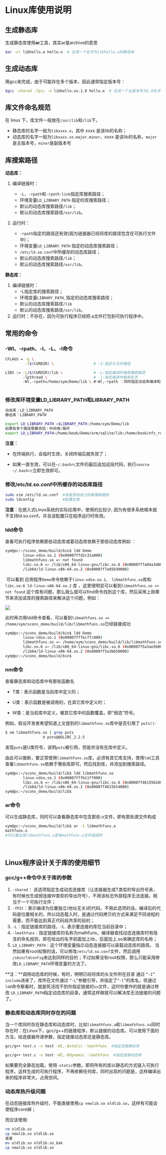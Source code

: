 # Linux库使用说明



## 生成静态库

生成静态库使用**ar**工具，其实ar是archive的意思

```bash
$ar -cr libhello.a hello.o  # 生成一个名字为libhello.a的静态库
```

## 生成动态库

用gcc来完成，由于可能存在多个版本，因此通常指定版本号：

```bash
$gcc -shared -fpic -o libhello.so.1.0 hello.o  # 生成一个主版本号为1.0名字为libhello.so的一个动态库
```

## 库文件命名规范
在 linux 下，库文件一般放在`/usr/lib`和`/lib`下， 

- 静态库的名字一般为`libxxxx.a`，其中 xxxx 是该lib的名称；
- 动态库的名字一般为`libxxxx.so.major.minor`，xxxx 是该lib的名称，`major`是主版本号，`minor`是副版本号 

## 库搜索路径

**动态库：**

1. 编译链接时：
   * `-L`、`-rpath`和`-rpath-link`指定库搜索路径；
   * 环境变量`LD_LIBRARY_PATH` 指定的库搜索路径；
   * 默认的动态库搜索路径`/lib`；
   * 默认的动态库搜索路径`/usr/lib`。

2. 运行时：
   - `-rpath`指定的路径还有效(因为链接器已经将库的路径包含在可执行文件中)；
   - 环境变量`LD_LIBRARY_PATH` 指定的动态库搜索路径；
   - `/etc/ld.so.conf`中所缓存的动态库路径；
   - 默认的动态库搜索路径`/lib`；
   - 默认的动态库搜索路径`/usr/lib`。

**静态库：**

1. 编译链接时：
   - -L指定库的搜索路径；
   - 环境变量`LIBRARY_PATH`, 指定的动态库搜索路径；
   - 默认的动态库搜索路径`/lib`
   - 默认的动态库搜索路径`/usr/lib`。
2. 运行时：不存在，因为可执行程序已经把.a文件打包到可执行程序中。

## 常用的命令

   ###  -Wl、-rpath、-I、-L、-l命令

```bash
CFLAGS = -g \
		 -I$(CURDIR) \      			# -I:指定头文件路径

LIBS := -L/$(CURDIR)/lib \  			# -L:指定编译时候库搜索路径
		-lpthread \         			# -l:指定编译时候库名字
        -Wl,-rpath=/home/xym/Demo/lib \ #-Wl,-rpath ：同时指定动态库编译和运行时的路径
		 
```

### 修改库环境变量LD_LIBRARY_PATH和LIBRARY_PATH

```bash
动态库：LD_LIBRARY_PATH
静态库：LIBRARY_PATH

export LD_LIBRARY_PATH =$LIBRARY_PATH:/home/xym/Demo/lib 
如果有多个路径需要添加：中间用:隔开
export LD_LIBRARY_PATH=/home/book/Demo/arm/sqlite/lib:/home/book/nfs_rootfs/lib:$LD_LIBRARY_PATH
```

**注意：**

- 在终端执行，会临时生效，关闭终端后就失效了；

- 如果一直生效，可以在`~/.bashrc`文件的最后追加这段代码，执行`source ~/.bashrc`立即生效即可。

  

### 修改/etc/ld.so.conf中所缓存的动态库路径

```bash
sudo vim /etc/ld.so.conf  #末尾添加自己的库搜索路径
sudo ldconfig             #配置生效
```

**注意**：在嵌入式Linux系统的实际应用中，使用的比较少, 因为有很多系统根本就不支持ld.so.conf。并且该配置只在程序运行时有效。

### ldd命令

查看可执行程序依赖那些动态库或着动态库依赖于那些动态库例如 ：

```bash
xym@pc:~/scons_demo/build/bin$ ldd Demo 
        linux-vdso.so.1 (0x00007ffd2c31a000)
        libmathfuns.so => not found
        libc.so.6 => /lib/x86_64-linux-gnu/libc.so.6 (0x00007f7a04a3d000)
        /lib64/ld-linux-x86-64.so.2 (0x00007f7a05030000)
```

​    可以看到 应用程序`Demo`命令依赖于`linux-vdso.so.1、 libmathfuns.so`库和`libc.so.6 ld-linux-x86-64.so.2` 库 ，这里很明显可以看到`libmathfuns.so => not found` 这个库有问题，那么我么就可以find命令找到这个库，然后采用上刚章节来添加该库的搜索路径来解决这个问题，例如：

![](media/image-20200508091241791.png)

此时再次用ldd命令查看，可以看到`libmathfuns.so => /home/xym/scons_demo/build/lib/libmathfuns.so`已经链接成功

```bash
xym@pc:~/scons_demo/build/bin$ ldd Demo 
        linux-vdso.so.1 (0x00007fffecffc000)
        libmathfuns.so => /home/xym/scons_demo/build/lib/libmathfuns.so (0x00007f5a3b24c000)
        libc.so.6 => /lib/x86_64-linux-gnu/libc.so.6 (0x00007f5a3ae5b000)
        /lib64/ld-linux-x86-64.so.2 (0x00007f5a3b650000)
xym@pc:~/scons_demo/build/bin$ 
```

### nm命令

查看静态库和动态库中有那些函数名

- T类：表示函数是当前库中定义的；

- U类：表示函数是被调用的，在其它库中定义的；

- W类：是当前库中定义，被其它库中的函数覆盖，即“弱态”符号。
      

例如，假设开发者希望知道上文提到的`libmathfuns.so`库中是否引用了 `puts()`:

```bash
$ nm libmathfuns.so | grep puts
                 U puts@@GLIBC_2.2.5
```

发现`puts`是U类符号，说明`puts`被引用，但是并没有在库中定义。

由此可以推断，要正常使用`libmathfuns.so`库，必须有其它库支持，使用`ldd`工具查看`libmathfuns.so`依赖于哪些库即可。然后找到库，并添加到搜索路径。

```bash
xym@pc:~/scons_demo/build/lib$ ldd libmathfuns.so 
        linux-vdso.so.1 (0x00007fffb11ff000)
        libc.so.6 => /lib/x86_64-linux-gnu/libc.so.6 (0x00007f4615561000)
        /lib64/ld-linux-x86-64.so.2 (0x00007f4615b54000)
xym@pc:~/scons_demo/build/lib$ 
```

 

### ar命令

可以生成静态库，同时可以查看静态库中包含那些.o文件，即有那些源文件构成

```bash
xym@pc:~/scons_demo/build/lib$ ar -t libmathfuns.a
mathfuns.o
#可以看出库libmathfuns.a是有mathfuns.o文件组成的
```

　　

## Linux程序设计关于库的使用细节

### gcc/g++命令中关于库的参数

1. `-shared`： 该选项指定生成动态连接库（让连接器生成T类型的导出符号表，有时候也生成弱连接W类型的导出符号），不用该标志外部程序无法连接。相当于一个可执行文件；
2. `-fPIC`：表示编译为位置独立(地址无关)的代码，不用此选项的话，编译后的代码是位置相关的，所以动态载入时，是通过代码拷贝的方式来满足不同进程的需要，而不能达到真正代码段共享的目的；
3. `-L`：指定链接库的路径，-L. 表示要连接的库在当前目录中；
4. `-lmathfuns`：指定链接库的名称为mathfuns，编译器查找动态连接库时有隐含的命名规则，即在给出的名字前面加上lib，后面加上.so来确定库的名称；
5. `LD_LIBRARY_PATH`：这个环境变量指示动态连接器可以装载动态库的路径。   当然如果有root权限的话，可以修改`/etc/ld.so.conf`文件，然后调用 `/sbin/ldconfig`来达到同样的目的；不过如果没有root权限，那么只能采用修改`LD_LIBRARY_PATH`环境变量的方法了。 

**注：**调用动态库的时候，有时，明明已经将库的头文件所在目录 通过 `“-I” include`进来了，库所在文件通过 `“-L”`参数引导，并指定了`“-l”`的库名，但通过`ldd`命令察看时，就是死活找不到你指定链接的`so`文件，这时你要作的就是通过修改 `LD_LIBRARY_PATH`指定动态库的目录。通常这样做就可以解决库无法链接的问题了。

### 静态库和动态库同时存在的问题

当一个库同时存在静态库和动态库时，比如`libmathfuns.a`和`libmathfuns.so`同时存在时：在Linux下，gcc/g++的链接程序，默认链接的动态库。可以使用下面的方法，给连接器传递参数，指定链接动态库还是静态库。

```bash
gcc/g++ test.c -o test -WI,-Bstatic -lmathfuns  #指定连接静态库
```

```bash
gcc/g++ test.c -o test -WI,-Bdynamic -lmathfuns  #指定连接动态库
```

如果要完全静态加载，使用`-static`参数，即将所有的库以静态的方式链入可执行程序，这样生成的可执行程序，不再依赖任何库，同时出现的问题是，这样编译出来的程序非常大，占用空间。

### 动态库热升级问题

在动态链接库热升级时，不能直接使用`cp newlib.so oldlib.so`，这样有可能会使程序core掉； 

而应该使用:  

```bash
rm oldlib.so 
cp newlib.so oldlib.so    
或者   
mv oldlib.so oldlib.so_bak 
cp newlib.so oldlib.so
```

